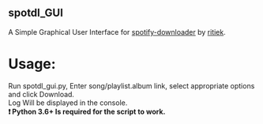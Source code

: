 ## spotdl_GUI
A Simple Graphical User Interface for [spotify-downloader](https://github.com/ritiek/spotify-downloader) by [ritiek](https://github.com/ritiek).

# Usage:
Run spotdl_gui.py, Enter song/playlist.album link, select appropriate options and click Download.</br>
Log Will be displayed in the console.
</br>
**:exclamation: Python 3.6+ Is required for the script to work.**

